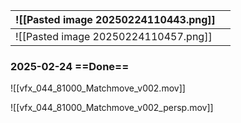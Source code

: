 
| ![[Pasted image 20250224110443.png]] |     |
| ------------------------------------ | --- |
| ![[Pasted image 20250224110457.png]] |     |

### 2025-02-24 ==Done==
![[vfx_044_81000_Matchmove_v002.mov]]

![[vfx_044_81000_Matchmove_v002_persp.mov]]